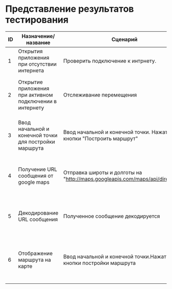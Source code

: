 # Представление результатов тестирования
|ID|Назначение/название|Сценарий|Ожидаемый результат|Фактический результат|Оценка|
|--|-------------------|--------|-------------------|---------------------|------|
|1|Открытия приложения при отсутствии интернета|Проверить подключение к интрнету.|Отсутствие маркера на карте с текущим местоположением.|Маркер отсутствует|10|
|2|Открытие приложения при активном подключении в интернету|Отслеживание перемещения|На карте изображено текущее местоположение|На карте изображено текущее местоположение, но немного не корректно|8|
|3|Ввод начальной и конечной точки для постройки маршрута|Ввод начальной и конечной точки. Нажатие кнопки "Построить маршрут"|На карте отображается маршрут в соответствии с заданными точками|Маршрут отобразился на карте|10|
|4|Получение URL сообщения от google maps|Отправка широты и долготы на "http://maps.googleapis.com/maps/api/directions"|Получения URL сообщения в соответствии с заданными широтой и долготой|Присланое сообщение соответствует заранее известному|10|
|5|Декодирование URL сообщения|Полученное сообщение декодируется|В результате должен быть список в точками, по которым отображается маршрут на карте|Декодированные точки соответствую заранее известным|10|
|6|Отображение маршрута на карте|Ввод начальной и конечной точки.Нажатие кнопки постройки маршрута|Изображение маршрута на карте|На карте изображен маршрут между введенными точками, но с небольшими отклонениями|8|
